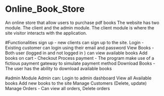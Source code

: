 # Online_Book_Store
An online store that allow users to purchase pdf books
The website has two module. The client and the admin module.
The client module is where the site visitor interacts with the application.

#Functionalities
sign up - new clients can sign up to the site.
Login - Existing customer can login using their email and password
View Books - Both user (logged in and not logged in ) can view available books
Add books on cart - 
Checkout
Process payment - The program make use of a fictious payment gateway to simulate payment method
Download Books - The user has the ability to download available books

#admin Module
Admin can:
Login to admin dashboard
View all Available books
Add new books to the site
Manage Customers (Delete, update)
Manage Orders - Can view all orders, Delete orders

